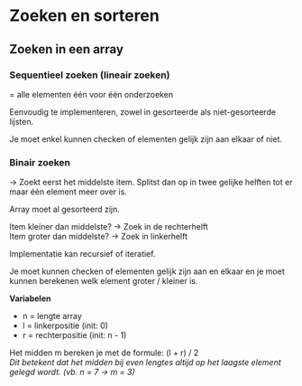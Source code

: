 # Zoeken en sorteren

## Zoeken in een array

### Sequentieel zoeken (lineair zoeken)
= alle elementen één voor één onderzoeken

Eenvoudig te implementeren, zowel in gesorteerde als niet-gesorteerde lijsten.

Je moet enkel kunnen checken of elementen gelijk zijn aan elkaar of niet.

### Binair zoeken
-> Zoekt eerst het middelste item. Splitst dan op in twee gelijke helften tot er maar één element meer over is.

Array moet al gesorteerd zijn.

Item kleiner dan middelste? -> Zoek in de rechterhelft <br>
Item groter dan middelste? -> Zoek in linkerhelft

Implementatie kan recursief of iteratief.

Je moet kunnen checken of elementen gelijk zijn aan en elkaar en je moet kunnen berekenen welk element groter / kleiner is.

<strong> Variabelen </strong>
- n = lengte array
- l = linkerpositie (init: 0)
- r = rechterpositie (init: n - 1)

Het midden m bereken je met de formule: (l + r) / 2 <br>
<i>Dit betekent dat het midden bij even lengtes altijd op het laagste element gelegd wordt. (vb. n = 7 -> m = 3)</i>

